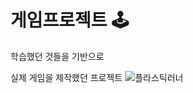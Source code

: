 # 게임프로젝트 🕹
학습했던 것들을 기반으로

실제 게임을 제작했던 프로젝트
![플라스틱러너](https://user-images.githubusercontent.com/101624688/204182528-e49f3e85-e34c-468e-af44-3817d63a2ed8.jpg)
